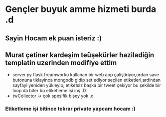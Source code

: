 # Gençler buyuk amme hizmeti  burda .d
## Sayin Hocam  ek puan  isteriz  :)
## Murat çetiner kardeşim teüşekürler haziladiğin templatin uzerinden modifiye ettim


* server.py flask  freamworku kullanan bir web app çaliştiriyor,ordan save butonuna tiklayinca mongodb gidip set ediyor seçilen etiketleri,ardindan sayfayi yeniden yükleyip, etiketsiz başka bir tweet çekiyor bu şekilde bir loop da  biter bu etiketleme işi inş :D
* twCollector -> çok spesifik bişey yok .d




### Etiketleme işi bitince tekrar private yapcam hocam :)
